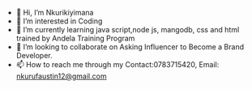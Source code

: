 - 👋 Hi, I’m Nkurikiyimana
- 👀 I’m interested in Coding
- 🌱 I’m currently learning java script,node js, mangodb, css and html trained by Andela Training Program
- 💞️ I’m looking to collaborate on Asking Influencer to Become a Brand Developer.
- 📫 How to reach me through my Contact:0783715420, Email: nkurufaustin12@gmail.com

<!---
nkurikiyimana/nkurikiyimana is a ✨ special ✨ repository because its `README.md` (this file) appears on your GitHub profile.
You can click the Preview link to take a look at your changes.
--->
